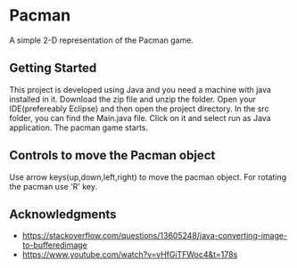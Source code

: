 # Pacman
A simple 2-D representation of the Pacman game.

## Getting Started
This project is developed using Java and you need a machine with java installed in it.
Download the zip file and unzip the folder. 
Open your IDE(prefereably Eclipse) and then open the project directory.
In the src folder, you can find the Main.java file.
Click on it and select run as Java application.
The pacman game starts.

## Controls to move the Pacman object

Use arrow keys(up,down,left,right) to move the pacman object.
For rotating the pacman use 'R' key.

## Acknowledgments

* https://stackoverflow.com/questions/13605248/java-converting-image-to-bufferedimage
* https://www.youtube.com/watch?v=vHfGiTFWoc4&t=178s


